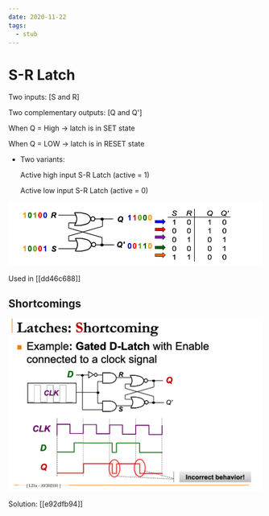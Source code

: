 ```yaml
---
date: 2020-11-22
tags: 
  - stub
---
```


# S-R Latch

Two inputs: [S and R]

Two complementary outputs: [Q and Q']

When Q = High -> latch is in SET state

When Q = LOW -> latch is in RESET state

- Two variants:

  Active high input S-R Latch (active = 1)
  
  Active low input S-R Latch (active = 0)
  
![](./static/sr-latch.png)


Used in [[dd46c688]] 

## Shortcomings

![](./static/latches-short.png)

Solution: [[e92dfb94]] 
